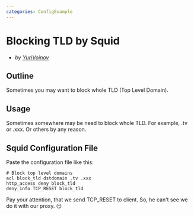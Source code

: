 ```yaml
---
categories: ConfigExample
---
```

# Blocking TLD by Squid

  - *by [YuriVoinov](/YuriVoinov)*

## Outline

Sometimes you may want to block whole TLD (Top Level Domain).

## Usage

Sometimes somewhere may be need to block whole TLD. For example, .tv or
.xxx. Or others by any reason.

## Squid Configuration File

Paste the configuration file like this:

    # Block top level domains
    acl block_tld dstdomain .tv .xxx
    http_access deny block_tld
    deny_info TCP_RESET block_tld

Pay your attention, that we send TCP_RESET to client. So, he can't see
we do it with our proxy.
:smirk:
